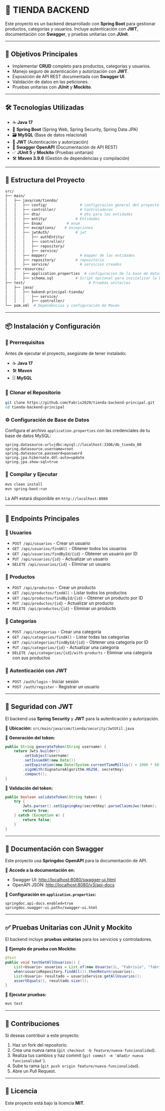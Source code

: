 # 🚀 **TIENDA BACKEND**

Este proyecto es un backend desarrollado con **Spring Boot** para gestionar productos, categorías y usuarios. Incluye autenticación con **JWT**, documentación con **Swagger**, y pruebas unitarias con **JUnit**.

---

## 🎯 **Objetivos Principales**

- Implementar **CRUD** completo para productos, categorías y usuarios.
- Manejo seguro de autenticación y autorización con **JWT**.
- Exposición de API REST documentada con **Swagger UI**.
- Validación de datos en las peticiones.
- Pruebas unitarias con **JUnit** y **Mockito**.

---

## 🛠 **Tecnologías Utilizadas**

- ☕ **Java 17**
- 🚀 **Spring Boot**  (Spring Web, Spring Security, Spring Data JPA)
- 🗃 **MySQL** (Base de datos relacional)
- 🔐 **JWT** (Autenticación y autorización)
- 📄 **Swagger OpenAPI** (Documentación de API REST)
- ✅ **JUnit 5** y **Mockito** (Pruebas unitarias)
- 🛠 **Maven 3.9.6** (Gestión de dependencias y compilación)

---

## 📂 **Estructura del Proyecto**

```bash
src/
├── main/
│   ├── java/com/tienda/
│   │   ├── config/               # configuracion general del proyecto y seguridad 
│   │   ├── controller/           # Controladores 
│   │   ├── dto/                  # dto para las entidades
│   │   ├── entity/             # Entidades
│   │   ├── Enum/           # enum
│   │   ├── exceptions/    # excepciones 
│   │   ├── jwtAuth/            # jwt
│   │   │   ├── authEntity/
│   │   │   ├── controller/
│   │   │   ├── repository/
│   │   │   ├── service/
│   │   ├── mapper/               # mapper de las entidades
│   │   ├── repository/         # repositorio
│   │   ├── service/              # servicios creados
│   ├── resources/        
│   │   ├── application.properties  # configuracion de la base de datos  
│   │   ├── schema.sql          # Script opcional para inicializar la DB
├── test/                             # Pruebas unitarias
│   ├── java/
│   │   ├── bakend-principal-tienda/
│   │   │   ├── service/
│   │   │   ├── controller/
└── pom.xml  # Dependencias y configuración de Maven
```

---

## 📦 **Instalación y Configuración**

### 📌 **Prerrequisitos**
Antes de ejecutar el proyecto, asegúrate de tener instalado:
- ☕ **Java 17**
- 🛠 **Maven**
- 🗄 **MySQL**

### 📂 **Clonar el Repositorio**
```bash
git clone https://github.com/Fabrix2629/tienda-backend-principal.git
cd tienda-backend-principal
```

### ⚙️ **Configuración de Base de Datos**
Configura el archivo `application.properties` con las credenciales de tu base de datos MySQL:
```properties
spring.datasource.url=jdbc:mysql://localhost:3306/db_tienda_00
spring.datasource.username=root
spring.datasource.password=password
spring.jpa.hibernate.ddl-auto=update
spring.jpa.show-sql=true
```

### 🚀 **Compilar y Ejecutar**
```bash
mvn clean install
mvn spring-boot:run
```
La API estará disponible en `http://localhost:8080`

---

## 🔄 **Endpoints Principales**

### 👤 **Usuarios**
- `POST /api/usuarios` - Crear un usuario
- `GET /api/usuarios/findAll` - Obtener todos los usuarios
- `GET /api/usuarios/findById/{id}` - Obtener un usuario por ID
- `PUT /api/usuarios/{id}` - Actualizar un usuario
- `DELETE /api/usuarios/{id}` - Eliminar un usuario

### 🛒 **Productos**
- `POST /api/productos` - Crear un producto
- `GET /api/productos/findAll` - Listar todos los productos
- `GET /api/productos/findById/{id}` - Obtener un producto por ID
- `PUT /api/productos/{id}` - Actualizar un producto
- `DELETE /api/productos/{id}` - Eliminar un producto

### 📂 **Categorías**
- `POST /api/categorias` - Crear una categoría
- `GET /api/categorias/findAll` - Listar todas las categorías
- `GET /api/categorias/findById/{id}` - Obtener una categoría por ID
- `PUT /api/categorias/{id}` - Actualizar una categoría
- `DELETE /api/categorias/{id}/with-products` - Eliminar una categoría con sus productos

### 🔐 **Autenticación con JWT**
- `POST /auth/login` - Iniciar sesión
- `POST /auth/register` - Registrar un usuario

---

## 🔐 **Seguridad con JWT**
El backend usa **Spring Security** y **JWT** para la autenticación y autorización.

📍 **Ubicación:** `src/main/java/com/tienda/security/JwtUtil.java`

📌 **Generación del token:**
```java
public String generateToken(String username) {
    return Jwts.builder()
        .setSubject(username)
        .setIssuedAt(new Date())
        .setExpiration(new Date(System.currentTimeMillis() + 1000 * 60 * 60)) // 1 hora
        .signWith(SignatureAlgorithm.HS256, secretKey)
        .compact();
}
```

📌 **Validación del token:**
```java
public boolean validateToken(String token) {
    try {
        Jwts.parser().setSigningKey(secretKey).parseClaimsJws(token);
        return true;
    } catch (Exception e) {
        return false;
    }
}
```

---

## 📑 **Documentación con Swagger**
Este proyecto usa **Springdoc OpenAPI** para la documentación de API.

📍 **Accede a la documentación en:**
- Swagger UI: [http://localhost:8080/swagger-ui.html](http://localhost:8080/swagger-ui.html)
- OpenAPI JSON: [http://localhost:8080/v3/api-docs](http://localhost:8080/v3/api-docs)

📌 **Configuración en `application.properties`:**
```properties
springdoc.api-docs.enabled=true
springdoc.swagger-ui.path=/swagger-ui.html
```

---

## ✅ **Pruebas Unitarias con JUnit y Mockito**
El backend incluye **pruebas unitarias** para los servicios y controladores.

📍 **Ejemplo de prueba con Mockito:**
```java
@Test
public void testGetAllUsuarios() {
    List<Usuario> usuarios = List.of(new Usuario(1L, "Fabrisio", "fabrisio@mail.com"));
    when(usuarioRepository.findAll()).thenReturn(usuarios);
    List<Usuario> resultado = usuarioService.getAllUsuarios();
    assertEquals(1, resultado.size());
}
```

📌 **Ejecutar pruebas:**
```bash
mvn test
```

---

## 🤝 **Contribuciones**
Si deseas contribuir a este proyecto:
1. Haz un fork del repositorio.
2. Crea una nueva rama (`git checkout -b feature/nueva-funcionalidad`).
3. Realiza tus cambios y haz commit (`git commit -m 'Añadir nueva funcionalidad'`).
4. Sube tu rama (`git push origin feature/nueva-funcionalidad`).
5. Abre un Pull Request.

---

## 📜 **Licencia**
Este proyecto está bajo la licencia **MIT**.